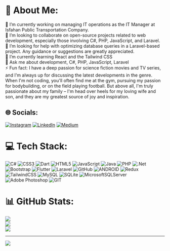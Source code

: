 # 💫 About Me:
🔭 I’m currently working on managing IT operations as the IT Manager at Isfahan Public Transportation Company.<br>👯 I’m looking to collaborate on open-source projects related to web development, especially those involving C#, PHP, JavaScript, and Laravel.<br>🤝 I’m looking for help with optimizing database queries in a Laravel-based project. Any guidance or suggestions are greatly appreciated.<br>🌱 I’m currently learning React and the Tailwind CSS<br>💬 Ask me about development, C#, PHP, JavaScript, Laravel<br>⚡ Fun fact: I have a deep passion for science fiction movies and TV series, and I'm always up for discussing the latest developments in the genre. When I'm not coding, you'll often find me at the gym, pursuing my passion for bodybuilding, or on the field playing football. But above all, I'm truly passionate about my family – I'm head over heels for my loving wife and son, and they are my greatest source of joy and inspiration.


## 🌐 Socials:
[![Instagram](https://img.shields.io/badge/Instagram-%23E4405F.svg?logo=Instagram&logoColor=white)](https://instagram.com/amir.irdev) [![LinkedIn](https://img.shields.io/badge/LinkedIn-%230077B5.svg?logo=linkedin&logoColor=white)](https://linkedin.com/in/amir-rajabzadeh) [![Medium](https://img.shields.io/badge/Medium-12100E?logo=medium&logoColor=white)](https://medium.com/@@a.rajabzadeh66) 

# 💻 Tech Stack:
![C#](https://img.shields.io/badge/c%23-%23239120.svg?style=for-the-badge&logo=c-sharp&logoColor=white) ![CSS3](https://img.shields.io/badge/css3-%231572B6.svg?style=for-the-badge&logo=css3&logoColor=white) ![Dart](https://img.shields.io/badge/dart-%230175C2.svg?style=for-the-badge&logo=dart&logoColor=white) ![HTML5](https://img.shields.io/badge/html5-%23E34F26.svg?style=for-the-badge&logo=html5&logoColor=white) ![JavaScript](https://img.shields.io/badge/javascript-%23323330.svg?style=for-the-badge&logo=javascript&logoColor=%23F7DF1E) ![Java](https://img.shields.io/badge/java-%23ED8B00.svg?style=for-the-badge&logo=java&logoColor=white) ![PHP](https://img.shields.io/badge/php-%23777BB4.svg?style=for-the-badge&logo=php&logoColor=white) ![.Net](https://img.shields.io/badge/.NET-5C2D91?style=for-the-badge&logo=.net&logoColor=white) ![Bootstrap](https://img.shields.io/badge/bootstrap-%23563D7C.svg?style=for-the-badge&logo=bootstrap&logoColor=white) ![Flutter](https://img.shields.io/badge/Flutter-%2302569B.svg?style=for-the-badge&logo=Flutter&logoColor=white) ![Laravel](https://img.shields.io/badge/laravel-%23FF2D20.svg?style=for-the-badge&logo=laravel&logoColor=white) ![GitHub](https://img.shields.io/badge/GitHub-%23121011.svg?style=for-the-badge&logo=github&logoColor=white) ![ANDROID](https://img.shields.io/badge/android-%2320232a.svg?style=for-the-badge&logo=android&logoColor=%a4c639) ![Redux](https://img.shields.io/badge/redux-%23593d88.svg?style=for-the-badge&logo=redux&logoColor=white) ![TailwindCSS](https://img.shields.io/badge/tailwindcss-%2338B2AC.svg?style=for-the-badge&logo=tailwind-css&logoColor=white) ![MySQL](https://img.shields.io/badge/mysql-%2300f.svg?style=for-the-badge&logo=mysql&logoColor=white) ![SQLite](https://img.shields.io/badge/sqlite-%2307405e.svg?style=for-the-badge&logo=sqlite&logoColor=white) ![MicrosoftSQLServer](https://img.shields.io/badge/Microsoft%20SQL%20Sever-CC2927?style=for-the-badge&logo=microsoft%20sql%20server&logoColor=white) ![Adobe Photoshop](https://img.shields.io/badge/adobephotoshop-%2331A8FF.svg?style=for-the-badge&logo=adobephotoshop&logoColor=white) ![GIT](https://img.shields.io/badge/Git-fc6d26?style=for-the-badge&logo=git&logoColor=white)
# 📊 GitHub Stats:
![](https://github-readme-stats.vercel.app/api?username=amirrajabzadeh&theme=dark&hide_border=false&include_all_commits=false&count_private=false)<br/>
![](https://github-readme-streak-stats.herokuapp.com/?user=amirrajabzadeh&theme=dark&hide_border=false)<br/>
![](https://github-readme-stats.vercel.app/api/top-langs/?username=amirrajabzadeh&theme=dark&hide_border=false&include_all_commits=false&count_private=false&layout=compact)

---
[![](https://visitcount.itsvg.in/api?id=amirrajabzadeh&icon=0&color=1)](https://visitcount.itsvg.in)

<!-- Proudly created with GPRM ( https://gprm.itsvg.in ) -->
